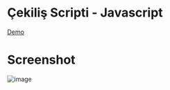 # Çekiliş Scripti - Javascript
[Demo](https://www.alperencetin.com/demos/cekilisyap/index.html)


# Screenshot
![image](https://i.hizliresim.com/t3Sy6p.png)
